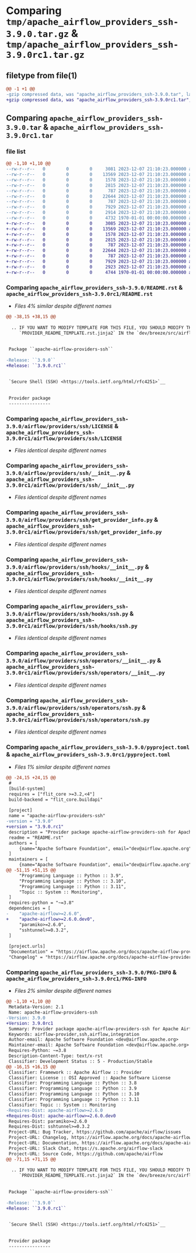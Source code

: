 # Comparing `tmp/apache_airflow_providers_ssh-3.9.0.tar.gz` & `tmp/apache_airflow_providers_ssh-3.9.0rc1.tar.gz`

## filetype from file(1)

```diff
@@ -1 +1 @@
-gzip compressed data, was "apache_airflow_providers_ssh-3.9.0.tar", last modified: Thu Dec  7 21:10:23 2023, max compression
+gzip compressed data, was "apache_airflow_providers_ssh-3.9.0rc1.tar", last modified: Thu Dec  7 21:10:23 2023, max compression
```

## Comparing `apache_airflow_providers_ssh-3.9.0.tar` & `apache_airflow_providers_ssh-3.9.0rc1.tar`

### file list

```diff
@@ -1,10 +1,10 @@
--rw-r--r--   0        0        0     3081 2023-12-07 21:10:23.000000 apache_airflow_providers_ssh-3.9.0/README.rst
--rw-r--r--   0        0        0    13569 2023-12-07 21:10:23.000000 apache_airflow_providers_ssh-3.9.0/airflow/providers/ssh/LICENSE
--rw-r--r--   0        0        0     1578 2023-12-07 21:10:23.000000 apache_airflow_providers_ssh-3.9.0/airflow/providers/ssh/__init__.py
--rw-r--r--   0        0        0     2815 2023-12-07 21:10:23.000000 apache_airflow_providers_ssh-3.9.0/airflow/providers/ssh/get_provider_info.py
--rw-r--r--   0        0        0      787 2023-12-07 21:10:23.000000 apache_airflow_providers_ssh-3.9.0/airflow/providers/ssh/hooks/__init__.py
--rw-r--r--   0        0        0    22644 2023-12-07 21:10:23.000000 apache_airflow_providers_ssh-3.9.0/airflow/providers/ssh/hooks/ssh.py
--rw-r--r--   0        0        0      787 2023-12-07 21:10:23.000000 apache_airflow_providers_ssh-3.9.0/airflow/providers/ssh/operators/__init__.py
--rw-r--r--   0        0        0     7929 2023-12-07 21:10:23.000000 apache_airflow_providers_ssh-3.9.0/airflow/providers/ssh/operators/ssh.py
--rw-r--r--   0        0        0     2914 2023-12-07 21:10:23.000000 apache_airflow_providers_ssh-3.9.0/pyproject.toml
--rw-r--r--   0        0        0     4732 1970-01-01 00:00:00.000000 apache_airflow_providers_ssh-3.9.0/PKG-INFO
+-rw-r--r--   0        0        0     3085 2023-12-07 21:10:23.000000 apache_airflow_providers_ssh-3.9.0rc1/README.rst
+-rw-r--r--   0        0        0    13569 2023-12-07 21:10:23.000000 apache_airflow_providers_ssh-3.9.0rc1/airflow/providers/ssh/LICENSE
+-rw-r--r--   0        0        0     1578 2023-12-07 21:10:23.000000 apache_airflow_providers_ssh-3.9.0rc1/airflow/providers/ssh/__init__.py
+-rw-r--r--   0        0        0     2815 2023-12-07 21:10:23.000000 apache_airflow_providers_ssh-3.9.0rc1/airflow/providers/ssh/get_provider_info.py
+-rw-r--r--   0        0        0      787 2023-12-07 21:10:23.000000 apache_airflow_providers_ssh-3.9.0rc1/airflow/providers/ssh/hooks/__init__.py
+-rw-r--r--   0        0        0    22644 2023-12-07 21:10:23.000000 apache_airflow_providers_ssh-3.9.0rc1/airflow/providers/ssh/hooks/ssh.py
+-rw-r--r--   0        0        0      787 2023-12-07 21:10:23.000000 apache_airflow_providers_ssh-3.9.0rc1/airflow/providers/ssh/operators/__init__.py
+-rw-r--r--   0        0        0     7929 2023-12-07 21:10:23.000000 apache_airflow_providers_ssh-3.9.0rc1/airflow/providers/ssh/operators/ssh.py
+-rw-r--r--   0        0        0     2923 2023-12-07 21:10:23.000000 apache_airflow_providers_ssh-3.9.0rc1/pyproject.toml
+-rw-r--r--   0        0        0     4744 1970-01-01 00:00:00.000000 apache_airflow_providers_ssh-3.9.0rc1/PKG-INFO
```

### Comparing `apache_airflow_providers_ssh-3.9.0/README.rst` & `apache_airflow_providers_ssh-3.9.0rc1/README.rst`

 * *Files 4% similar despite different names*

```diff
@@ -38,15 +38,15 @@
 
  .. IF YOU WANT TO MODIFY TEMPLATE FOR THIS FILE, YOU SHOULD MODIFY THE TEMPLATE
     `PROVIDER_README_TEMPLATE.rst.jinja2` IN the `dev/breeze/src/airflow_breeze/templates` DIRECTORY
 
 
 Package ``apache-airflow-providers-ssh``
 
-Release: ``3.9.0``
+Release: ``3.9.0.rc1``
 
 
 `Secure Shell (SSH) <https://tools.ietf.org/html/rfc4251>`__
 
 
 Provider package
 ----------------
```

### Comparing `apache_airflow_providers_ssh-3.9.0/airflow/providers/ssh/LICENSE` & `apache_airflow_providers_ssh-3.9.0rc1/airflow/providers/ssh/LICENSE`

 * *Files identical despite different names*

### Comparing `apache_airflow_providers_ssh-3.9.0/airflow/providers/ssh/__init__.py` & `apache_airflow_providers_ssh-3.9.0rc1/airflow/providers/ssh/__init__.py`

 * *Files identical despite different names*

### Comparing `apache_airflow_providers_ssh-3.9.0/airflow/providers/ssh/get_provider_info.py` & `apache_airflow_providers_ssh-3.9.0rc1/airflow/providers/ssh/get_provider_info.py`

 * *Files identical despite different names*

### Comparing `apache_airflow_providers_ssh-3.9.0/airflow/providers/ssh/hooks/__init__.py` & `apache_airflow_providers_ssh-3.9.0rc1/airflow/providers/ssh/hooks/__init__.py`

 * *Files identical despite different names*

### Comparing `apache_airflow_providers_ssh-3.9.0/airflow/providers/ssh/hooks/ssh.py` & `apache_airflow_providers_ssh-3.9.0rc1/airflow/providers/ssh/hooks/ssh.py`

 * *Files identical despite different names*

### Comparing `apache_airflow_providers_ssh-3.9.0/airflow/providers/ssh/operators/__init__.py` & `apache_airflow_providers_ssh-3.9.0rc1/airflow/providers/ssh/operators/__init__.py`

 * *Files identical despite different names*

### Comparing `apache_airflow_providers_ssh-3.9.0/airflow/providers/ssh/operators/ssh.py` & `apache_airflow_providers_ssh-3.9.0rc1/airflow/providers/ssh/operators/ssh.py`

 * *Files identical despite different names*

### Comparing `apache_airflow_providers_ssh-3.9.0/pyproject.toml` & `apache_airflow_providers_ssh-3.9.0rc1/pyproject.toml`

 * *Files 1% similar despite different names*

```diff
@@ -24,15 +24,15 @@
 #
 [build-system]
 requires = ["flit_core >=3.2,<4"]
 build-backend = "flit_core.buildapi"
 
 [project]
 name = "apache-airflow-providers-ssh"
-version = "3.9.0"
+version = "3.9.0.rc1"
 description = "Provider package apache-airflow-providers-ssh for Apache Airflow"
 readme = "README.rst"
 authors = [
     {name="Apache Software Foundation", email="dev@airflow.apache.org"},
 ]
 maintainers = [
     {name="Apache Software Foundation", email="dev@airflow.apache.org"},
@@ -51,15 +51,15 @@
     "Programming Language :: Python :: 3.9",
     "Programming Language :: Python :: 3.10",
     "Programming Language :: Python :: 3.11",
     "Topic :: System :: Monitoring",
 ]
 requires-python = "~=3.8"
 dependencies = [
-    "apache-airflow>=2.6.0",
+    "apache-airflow>=2.6.0.dev0",
     "paramiko>=2.6.0",
     "sshtunnel>=0.3.2",
 ]
 
 [project.urls]
 "Documentation" = "https://airflow.apache.org/docs/apache-airflow-providers-ssh/3.9.0"
 "Changelog" = "https://airflow.apache.org/docs/apache-airflow-providers-ssh/3.9.0/changelog.html"
```

### Comparing `apache_airflow_providers_ssh-3.9.0/PKG-INFO` & `apache_airflow_providers_ssh-3.9.0rc1/PKG-INFO`

 * *Files 2% similar despite different names*

```diff
@@ -1,10 +1,10 @@
 Metadata-Version: 2.1
 Name: apache-airflow-providers-ssh
-Version: 3.9.0
+Version: 3.9.0rc1
 Summary: Provider package apache-airflow-providers-ssh for Apache Airflow
 Keywords: airflow-provider,ssh,airflow,integration
 Author-email: Apache Software Foundation <dev@airflow.apache.org>
 Maintainer-email: Apache Software Foundation <dev@airflow.apache.org>
 Requires-Python: ~=3.8
 Description-Content-Type: text/x-rst
 Classifier: Development Status :: 5 - Production/Stable
@@ -16,15 +16,15 @@
 Classifier: Framework :: Apache Airflow :: Provider
 Classifier: License :: OSI Approved :: Apache Software License
 Classifier: Programming Language :: Python :: 3.8
 Classifier: Programming Language :: Python :: 3.9
 Classifier: Programming Language :: Python :: 3.10
 Classifier: Programming Language :: Python :: 3.11
 Classifier: Topic :: System :: Monitoring
-Requires-Dist: apache-airflow>=2.6.0
+Requires-Dist: apache-airflow>=2.6.0.dev0
 Requires-Dist: paramiko>=2.6.0
 Requires-Dist: sshtunnel>=0.3.2
 Project-URL: Bug Tracker, https://github.com/apache/airflow/issues
 Project-URL: Changelog, https://airflow.apache.org/docs/apache-airflow-providers-ssh/3.9.0/changelog.html
 Project-URL: Documentation, https://airflow.apache.org/docs/apache-airflow-providers-ssh/3.9.0
 Project-URL: Slack Chat, https://s.apache.org/airflow-slack
 Project-URL: Source Code, https://github.com/apache/airflow
@@ -71,15 +71,15 @@
 
  .. IF YOU WANT TO MODIFY TEMPLATE FOR THIS FILE, YOU SHOULD MODIFY THE TEMPLATE
     `PROVIDER_README_TEMPLATE.rst.jinja2` IN the `dev/breeze/src/airflow_breeze/templates` DIRECTORY
 
 
 Package ``apache-airflow-providers-ssh``
 
-Release: ``3.9.0``
+Release: ``3.9.0.rc1``
 
 
 `Secure Shell (SSH) <https://tools.ietf.org/html/rfc4251>`__
 
 
 Provider package
 ----------------
```

